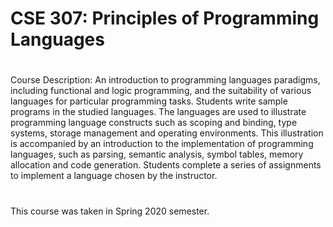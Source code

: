 # CSE 307: Principles of Programming Languages
#
Course Description:
An introduction to programming languages paradigms, including functional and logic programming, and the suitability of various languages for particular programming tasks. Students write sample programs in the studied languages. The languages are used to illustrate programming language constructs such as scoping and binding, type systems, storage management and operating environments. This illustration is accompanied by an introduction to the implementation of programming languages, such as parsing, semantic analysis, symbol tables, memory allocation and code generation. Students complete a series of assignments to implement a language chosen by the instructor.
#
This course was taken in Spring 2020 semester.
